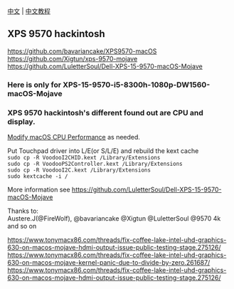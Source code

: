  [中文](README_CN.md) |
 [中文教程](xps%209570黑苹果安装教程(更新中).docx)


## XPS 9570 hackintosh

https://github.com/bavariancake/XPS9570-macOS  
https://github.com/Xigtun/xps-9570-mojave  
https://github.com/LuletterSoul/Dell-XPS-15-9570-macOS-Mojave  






### Here is only for XPS-15-9570-i5-8300h-1080p-DW1560-macOS-Mojave
### XPS 9570 hackintosh's different found out are CPU and display.

[ Modify macOS CPU Performance](https://github.com/stevezhengshiqi/one-key-cpufriend) as needed.

Put Touchpad driver into L/E(or S/L/E) and rebuild the kext cache  
`sudo cp -R VoodooI2CHID.kext /Library/Extensions`  
`sudo cp -R VoodooPS2Controller.kext /Library/Extensions`  
`sudo cp -R VoodooI2C.kext /Library/Extensions`  
`sudo kextcache -i /`  




More information see https://github.com/LuletterSoul/Dell-XPS-15-9570-macOS-Mojave  



Thanks to:   
Austere.J(@FireWolf), @bavariancake @Xigtun @LuletterSoul @9570 4k and so on
  
https://www.tonymacx86.com/threads/fix-coffee-lake-intel-uhd-graphics-630-on-macos-mojave-hdmi-output-issue-public-testing-stage.275126/  
https://www.tonymacx86.com/threads/fix-coffee-lake-intel-uhd-graphics-630-on-macos-mojave-kernel-panic-due-to-divide-by-zero.261687/  
https://www.tonymacx86.com/threads/fix-coffee-lake-intel-uhd-graphics-630-on-macos-mojave-hdmi-output-issue-public-testing-stage.275126/
